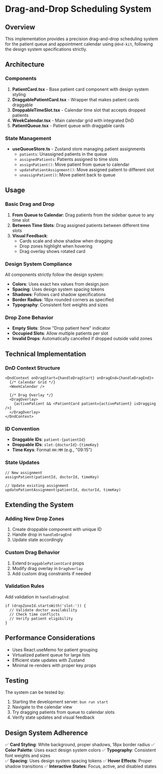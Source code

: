 # Drag-and-Drop Scheduling System

## Overview

This implementation provides a precision drag-and-drop scheduling system for the patient queue and appointment calendar using `@dnd-kit`, following the design system specifications strictly.

## Architecture

### Components

1. **PatientCard.tsx** - Base patient card component with design system styling
2. **DraggablePatientCard.tsx** - Wrapper that makes patient cards draggable
3. **DroppableTimeSlot.tsx** - Calendar time slot that accepts dropped patients
4. **WeekCalendar.tsx** - Main calendar grid with integrated DnD
5. **PatientQueue.tsx** - Patient queue with draggable cards

### State Management

- **useQueueStore.ts** - Zustand store managing patient assignments
  - `patients`: Unassigned patients in the queue
  - `assignedPatients`: Patients assigned to time slots
  - `assignPatient()`: Move patient from queue to calendar
  - `updatePatientAssignment()`: Move assigned patient to different slot
  - `unassignPatient()`: Move patient back to queue

## Usage

### Basic Drag and Drop

1. **From Queue to Calendar**: Drag patients from the sidebar queue to any time slot
2. **Between Time Slots**: Drag assigned patients between different time slots
3. **Visual Feedback**: 
   - Cards scale and show shadow when dragging
   - Drop zones highlight when hovering
   - Drag overlay shows rotated card

### Design System Compliance

All components strictly follow the design system:
- **Colors**: Uses exact hex values from design.json
- **Spacing**: Uses design system spacing tokens
- **Shadows**: Follows card shadow specifications
- **Border Radius**: 18px rounded corners as specified
- **Typography**: Consistent font weights and sizes

### Drop Zone Behavior

- **Empty Slots**: Show "Drop patient here" indicator
- **Occupied Slots**: Allow multiple patients per slot
- **Invalid Drops**: Automatically cancelled if dropped outside valid zones

## Technical Implementation

### DnD Context Structure

```tsx
<DndContext onDragStart={handleDragStart} onDragEnd={handleDragEnd}>
  {/* Calendar Grid */}
  <WeekCalendar />
  
  {/* Drag Overlay */}
  <DragOverlay>
    {activePatient && <PatientCard patient={activePatient} isDragging />}
  </DragOverlay>
</DndContext>
```

### ID Convention

- **Draggable IDs**: `patient-{patientId}`
- **Droppable IDs**: `slot-{doctorId}-{timeKey}`
- **Time Keys**: Format `HH:MM` (e.g., "09:15")

### State Updates

```tsx
// New assignment
assignPatient(patientId, doctorId, timeKey)

// Update existing assignment  
updatePatientAssignment(patientId, doctorId, timeKey)
```

## Extending the System

### Adding New Drop Zones

1. Create droppable component with unique ID
2. Handle drop in `handleDragEnd`
3. Update state accordingly

### Custom Drag Behavior

1. Extend `DraggablePatientCard` props
2. Modify drag overlay in `DragOverlay`
3. Add custom drag constraints if needed

### Validation Rules

Add validation in `handleDragEnd`:
```tsx
if (dropZoneId.startsWith('slot-')) {
  // Validate doctor availability
  // Check time conflicts
  // Verify patient eligibility
}
```

## Performance Considerations

- Uses React.useMemo for patient grouping
- Virtualized patient queue for large lists
- Efficient state updates with Zustand
- Minimal re-renders with proper key props

## Testing

The system can be tested by:
1. Starting the development server: `bun run start`
2. Navigate to the calendar view
3. Try dragging patients from queue to calendar slots
4. Verify state updates and visual feedback

## Design System Adherence

✅ **Card Styling**: White background, proper shadows, 18px border radius
✅ **Color Palette**: Uses exact design system colors
✅ **Typography**: Consistent font weights and sizes  
✅ **Spacing**: Uses design system spacing tokens
✅ **Hover Effects**: Proper shadow transitions
✅ **Interactive States**: Focus, active, and disabled states